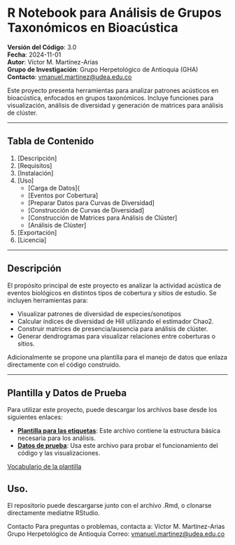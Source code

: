 # R Notebook para Análisis de Grupos Taxonómicos en Bioacústica

**Versión del Código**: 3.0  
**Fecha**: 2024-11-01  
**Autor**: Víctor M. Martínez-Arias  
**Grupo de Investigación**: Grupo Herpetológico de Antioquia (GHA)  
**Contacto**: vmanuel.martinez@udea.edu.co  

Este proyecto presenta herramientas para analizar patrones acústicos en bioacústica, enfocados en grupos taxonómicos. Incluye funciones para visualización, análisis de diversidad y generación de matrices para análisis de clúster.

---

## Tabla de Contenido

1. [Descripción]
2. [Requisitos]
3. [Instalación]
4. [Uso]
    - [Carga de Datos](
    - [Eventos por Cobertura]
    - [Preparar Datos para Curvas de Diversidad]
    - [Construcción de Curvas de Diversidad]
    - [Construcción de Matrices para Análisis de Clúster]
    - [Análisis de Clúster]
5. [Exportación]
6. [Licencia]

---

## Descripción

El propósito principal de este proyecto es analizar la actividad acústica de eventos biológicos en distintos tipos de cobertura y sitios de estudio. Se incluyen herramientas para:

- Visualizar patrones de diversidad de especies/sonotipos
- Calcular índices de diversidad de Hill utilizando el estimador Chao2.
- Construir matrices de presencia/ausencia para análisis de clúster.
- Generar dendrogramas para visualizar relaciones entre coberturas o sitios.

Adicionalmente se propone una plantilla para el manejo de datos que enlaza directamente con el código construido.


---


## Plantilla y Datos de Prueba

Para utilizar este proyecto, puede descargar los archivos base desde los siguientes enlaces:

- **[Plantilla para las etiquetas](https://github.com/vmartinezarias/Analaisis_biofonias/blob/main/FORMATO_ETIQUETAS.xlsx)**: Este archivo contiene la estructura básica necesaria para los análisis.
- **[Datos de prueba](https://github.com/vmartinezarias/Analaisis_biofonias/blob/main/Etiquetas_con_datos_prueba.xlsx)**: Usa este archivo para probar el funcionamiento del código y las visualizaciones.

[Vocabulario de la plantilla](https://github.com/vmartinezarias/Analaisis_biofonias/blob/main/Vocabulario)



## Uso.
El repositorio puede descargarse junto con el archivo .Rmd, o clonarse directamente mediatne RStudio.




Contacto
Para preguntas o problemas, contacta a:
Víctor M. Martínez-Arias
Grupo Herpetológico de Antioquia
Correo: vmanuel.martinez@udea.edu.co
